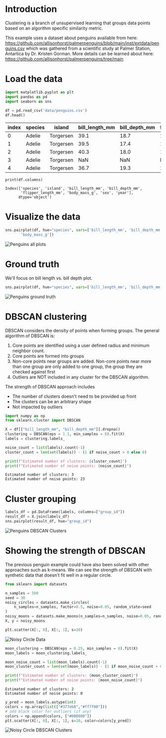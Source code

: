 # Introduction

Clustering is a branch of unsupervised learning that groups data points based on an algorithm specific similarity metric.

This example uses a dataset about penguins available from here: https://github.com/allisonhorst/palmerpenguins/blob/main/inst/extdata/penguins.csv which was gathered from a scientific study at Palmer Station, Antartica by Dr. Kristen Gorman. More details can be learned about here: https://github.com/allisonhorst/palmerpenguins/tree/main

# Load the data

```python
import matplotlib.pyplot as plt
import pandas as pd
import seaborn as sns
 
df = pd.read_csv('data/penguins.csv')
df.head()
```

| index | species | island | bill_length_mm | bill_depth_mm | flipper_length_mm | body_mass_g | sex | year |
| ----- | ------- | ------ | -------------- | ------------- | ----------------- | ----------- | --- | ---- |
| 0 | Adelie | Torgersen | 39.1 | 18.7 | 181.0 | 3750.0 | male | 2007 |
| 1 | Adelie | Torgersen | 39.5 | 17.4 | 186.0 | 3800.0 | female | 2007 |
| 2 | Adelie | Torgersen | 40.3 | 18.0 | 195.0 | 3250.0 | female | 2007 |
| 3 | Adelie | Torgersen | NaN | NaN | NaN | NaN | NaN | 2007 |
| 4 | Adelie | Torgersen | 36.7 | 19.3 | 193.0 | 3450.0 | female | 2007 |

`print(df.columns)`

```text
Index(['species', 'island', 'bill_length_mm', 'bill_depth_mm',
       'flipper_length_mm', 'body_mass_g', 'sex', 'year'],
      dtype='object')
```

# Visualize the data

```python
sns.pairplot(df, hue="species", vars=['bill_length_mm', 'bill_depth_mm', 'flipper_length_mm',
       'body_mass_g'])
```

![Penguins all plots](/images/dbscan/dbscan-all-plots.png?raw=true "Penguins all plots")

# Ground truth

We'll focus on bill length vs. bill depth plot.

```python
sns.pairplot(df, hue="species", vars=['bill_length_mm', 'bill_depth_mm'])
```

![Penguins ground truth](/images/dbscan/dbscan-ground-truth.png?raw=true "Penguins ground truth")

# DBSCAN clustering

DBSCAN considers the density of points when forming groups. The general algorithm of DBSCAN is:

1. Core points are identified using a user defined radius and minimum neighbor count.
2. Core points are formed into groups
3. Non-core points near groups are added. Non-core points near more than one group are only added to one group, the group they are checked against first
4. Outliers are NOT included in any cluster for the DBSCAN algorithm.

The strength of DBSCAN approach includes

- The number of clusters doesn't need to be provided up front
- The clusters can be an arbitrary shape
- Not impacted by outliers

```python
import numpy as np
from sklearn.cluster import DBSCAN

X = df[["bill_length_mm", "bill_depth_mm"]].dropna()
clustering = DBSCAN(eps = 1.1, min_samples = 8).fit(X)
labels = clustering.labels_

noise_count = list(labels).count(-1)
cluster_count = len(set(labels)) - (1 if noise_count > 0 else 0)

print(f"Estimated number of clusters: {cluster_count}")
print(f"Estimated number of noise points: {noise_count}")
```

```text
Estimated number of clusters: 3
Estimated number of noise points: 23
```

# Cluster grouping

```python
labels_df = pd.DataFrame(labels, columns=["group_id"])
result_df = X.join(labels_df)
sns.pairplot(result_df, hue="group_id")
```

![Penguins DBSCAN Clusters](/images/dbscan/dbscan-cluster-grouping.png?raw=true "Penguins DBSCAN Clusters")

# Showing the strength of DBSCAN

The previous penguin example could have also been solved with other approaches such as k-means. We can see the strength of DBSCAN with synthetic data that doesn't fit well in a regular circle.

```python
from sklearn import datasets

n_samples = 500
seed = 30
noisy_circles = datasets.make_circles(
    n_samples=n_samples, factor=0.5, noise=0.05, random_state=seed
)
noisy_moons = datasets.make_moons(n_samples=n_samples, noise=0.05, random_state=seed)
X, y = noisy_moons

plt.scatter(X[:, 0], X[:, 1], s=10)
```

![Noisy Circle Data](/images/dbscan/moons-data-set.png?raw=true "Noisy Circle Data")

```python
moon_clustering = DBSCAN(eps = 0.25, min_samples = 6).fit(X)
moon_labels = moon_clustering.labels_

moon_noise_count = list(moon_labels).count(-1)
moon_cluster_count = len(set(moon_labels)) - (1 if moon_noise_count > 0 else 0)

print(f"Estimated number of clusters: {moon_cluster_count}")
print(f"Estimated number of noise points: {moon_noise_count}")
```

```
Estimated number of clusters: 2
Estimated number of noise points: 0
```

```python
y_pred = moon_labels.astype(int)
colors = np.array(list(["#377eb8","#ff7f00"]))
# add black color for outliers (if any)
colors = np.append(colors, ["#000000"])
plt.scatter(X[:, 0], X[:, 1], s=10, color=colors[y_pred])
```

![Noisy Circle DBSCAN Clusters](/images/dbscan/dbscan-moon-data.png?raw=true "Noisy Circle DBSCAN Clusters")